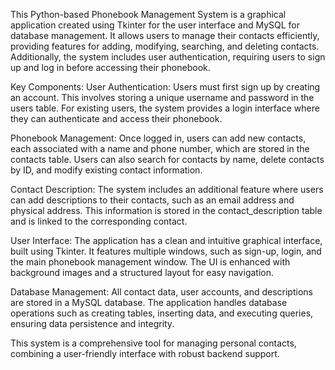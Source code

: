 This Python-based Phonebook Management System is a graphical application created using Tkinter for the user interface and MySQL for database management. It allows users to manage their contacts efficiently, providing features for adding, modifying, searching, and deleting contacts. Additionally, the system includes user authentication, requiring users to sign up and log in before accessing their phonebook.

Key Components:
User Authentication: Users must first sign up by creating an account. This involves storing a unique username and password in the users table. For existing users, the system provides a login interface where they can authenticate and access their phonebook.

Phonebook Management: Once logged in, users can add new contacts, each associated with a name and phone number, which are stored in the contacts table. Users can also search for contacts by name, delete contacts by ID, and modify existing contact information.

Contact Description: The system includes an additional feature where users can add descriptions to their contacts, such as an email address and physical address. This information is stored in the contact_description table and is linked to the corresponding contact.

User Interface: The application has a clean and intuitive graphical interface, built using Tkinter. It features multiple windows, such as sign-up, login, and the main phonebook management window. The UI is enhanced with background images and a structured layout for easy navigation.

Database Management: All contact data, user accounts, and descriptions are stored in a MySQL database. The application handles database operations such as creating tables, inserting data, and executing queries, ensuring data persistence and integrity.

This system is a comprehensive tool for managing personal contacts, combining a user-friendly interface with robust backend support.
